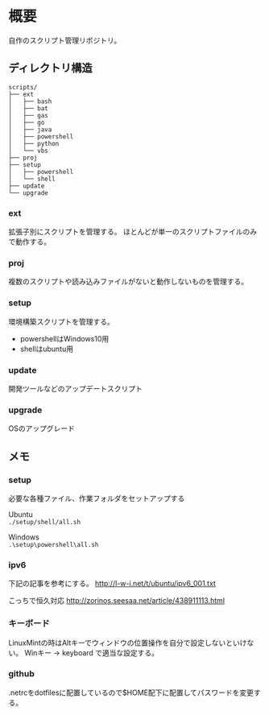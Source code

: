 概要
==============================================================================

自作のスクリプト管理リポジトリ。

ディレクトリ構造
------------------------------------------------------------------------------

    scripts/
    ├── ext
    │   ├── bash
    │   ├── bat
    │   ├── gas
    │   ├── go
    │   ├── java
    │   ├── powershell
    │   ├── python
    │   └── vbs
    ├── proj
    ├── setup
    │   ├── powershell
    │   └── shell
    ├── update
    └── upgrade

### ext

拡張子別にスクリプトを管理する。
ほとんどが単一のスクリプトファイルのみで動作する。

### proj

複数のスクリプトや読み込みファイルがないと動作しないものを管理する。

### setup

環境構築スクリプトを管理する。
- powershellはWindows10用
- shellはubuntu用

### update

開発ツールなどのアップデートスクリプト

### upgrade

OSのアップグレード

メモ
------------------------------------------------------------------------------

### setup

必要な各種ファイル、作業フォルダをセットアップする

Ubuntu  
`./setup/shell/all.sh`

Windows  
`.\setup\powershell\all.sh`

### ipv6

下記の記事を参考にする。
http://l-w-i.net/t/ubuntu/ipv6_001.txt

こっちで恒久対応
http://zorinos.seesaa.net/article/438911113.html

### キーボード

LinuxMintの時はAltキーでウィンドウの位置操作を自分で設定しないといけない。
Winキー -> keyboard で適当な設定する。

<!-- vim:tw=78:ts=8: -->

### github

.netrcをdotfilesに配置しているので$HOME配下に配置してパスワードを変更する。
